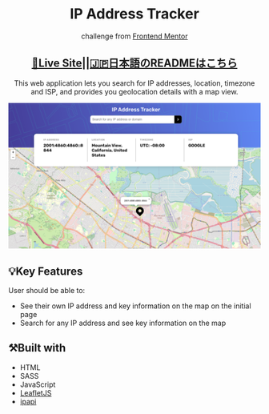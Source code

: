 <h1 align="center">IP Address Tracker</h1>

<p align="center">challenge from <a href="https://www.frontendmentor.io">Frontend Mentor</a></p>
<h2 align="center"><a href="https://saem843.github.io/IP-Address-Tracker/">🚀Live Site</a>||<a href="./README-jp.md">🇯🇵日本語のREADMEはこちら</h2></a>
<p align="center">This web application lets you search for IP addresses, location, timezone and ISP, and provides you geolocation details with a map view.</p>

![Completed IP Address Tracker](./images/ip-tracker.png)

## 💡Key Features

User should be able to:

- See their own IP address and key information on the map on the initial page
- Search for any IP address and see key information on the map

## ⚒️Built with

- HTML
- SASS
- JavaScript
- [LeafletJS](https://leafletjs.com/)
- [ipapi](https://ipapi.co/)

